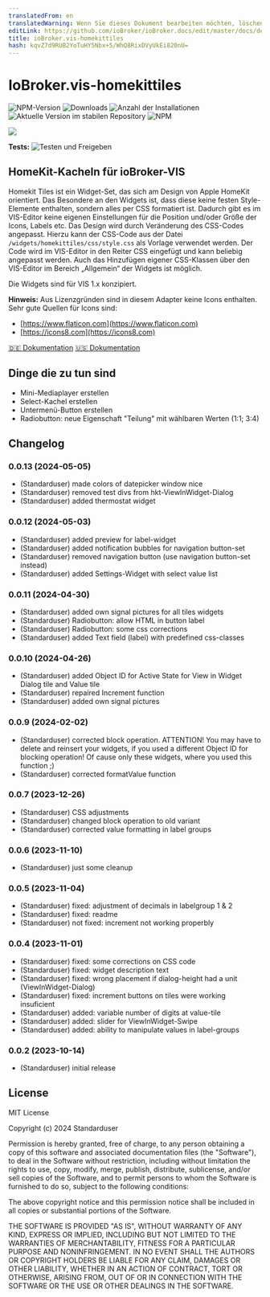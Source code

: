 ```yaml
---
translatedFrom: en
translatedWarning: Wenn Sie dieses Dokument bearbeiten möchten, löschen Sie bitte das Feld "translationsFrom". Andernfalls wird dieses Dokument automatisch erneut übersetzt
editLink: https://github.com/ioBroker/ioBroker.docs/edit/master/docs/de/adapterref/iobroker.vis-homekittiles/README.md
title: ioBroker.vis-homekittiles
hash: kqvZ7d9RUB2YoTuHY5Nbx+5/WhQ8RixDVyUkEi820nU=
---
```

# IoBroker.vis-homekittiles

![NPM-Version](https://img.shields.io/npm/v/iobroker.vis-homekittiles.svg)
![Downloads](https://img.shields.io/npm/dm/iobroker.vis-homekittiles.svg)
![Anzahl der Installationen](https://iobroker.live/badges/vis-homekittiles-installed.svg)
![Aktuelle Version im stabilen Repository](https://iobroker.live/badges/vis-homekittiles-stable.svg)
![NPM](https://nodei.co/npm/iobroker.vis-homekittiles.png?downloads=true)

<img src="doc/img/title-pic_hkt-on-ipad.png" />

**Tests:** ![Testen und Freigeben](https://github.com/Standarduser/ioBroker.vis-homekittiles/workflows/Test%20and%20Release/badge.svg)

## HomeKit-Kacheln für ioBroker-VIS
Homekit Tiles ist ein Widget-Set, das sich am Design von Apple HomeKit orientiert.
Das Besondere an den Widgets ist, dass diese keine festen Style-Elemente enthalten, sondern alles per CSS formatiert ist. Dadurch gibt es im VIS-Editor keine eigenen Einstellungen für die Position und/oder Größe der Icons, Labels etc. Das Design wird durch Veränderung des CSS-Codes angepasst. Hierzu kann der CSS-Code aus der Datei `/widgets/homekittiles/css/style.css` als Vorlage verwendet werden. Der Code wird im VIS-Editor in den Reiter CSS eingefügt und kann beliebig angepasst werden. Auch das Hinzufügen eigener CSS-Klassen über den VIS-Editor im Bereich „Allgemein“ der Widgets ist möglich.

Die Widgets sind für VIS 1.x konzipiert.

**Hinweis:** Aus Lizenzgründen sind in diesem Adapter keine Icons enthalten. Sehr gute Quellen für Icons sind:

* [https://www.flaticon.com](https://www.flaticon.com)
* [https://icons8.com](https://icons8.com)

[🇩🇪 Dokumentation](doc/homekittiles-de.md) [🇺🇸 Dokumentation](doc/homekittiles-en.md)

## Dinge die zu tun sind
* Mini-Mediaplayer erstellen
* Select-Kachel erstellen
* Untermenü-Button erstellen
* Radiobutton: neue Eigenschaft "Teilung" mit wählbaren Werten (1:1; 3:4)

## Changelog
<!--
    Placeholder for the next version (at the beginning of the line):
    ### **WORK IN PROGRESS**
-->
### 0.0.13 (2024-05-05)

* (Standarduser) made colors of datepicker window nice
* (Standarduser) removed test divs from hkt-ViewInWidget-Dialog
* (Standarduser) added thermostat widget

### 0.0.12 (2024-05-03)

* (Standarduser) added preview for label-widget
* (Standarduser) added notification bubbles for navigation button-set
* (Standarduser) removed navigation button (use navigation button-set instead)
* (Standarduser) added Settings-Widget with select value list

### 0.0.11 (2024-04-30)

* (Standarduser) added own signal pictures for all tiles widgets
* (Standarduser) Radiobutton: allow HTML in button label
* (Standarduser) Radiobutton: some css corrections
* (Standarduser) added Text field (label) with predefined css-classes

### 0.0.10 (2024-04-26)

* (Standarduser) added Object ID for Active State for View in Widget Dialog tile and Value tile
* (Standarduser) repaired Increment function
* (Standarduser) added own signal pictures

### 0.0.9 (2024-02-02)

* (Standarduser) corrected block operation. ATTENTION! You may have to delete and reinsert your widgets, if you used a different Object ID for blocking operation! Of cause only these widgets, where you used this function ;)
* (Standarduser) corrected formatValue function

### 0.0.7 (2023-12-26)

* (Standarduser) CSS adjustments
* (Standarduser) changed block operation to old variant
* (Standarduser) corrected value formatting in label groups

### 0.0.6 (2023-11-10)

* (Standarduser) just some cleanup

### 0.0.5 (2023-11-04)

* (Standarduser) fixed: adjustment of decimals in labelgroup 1 & 2
* (Standarduser) fixed: readme
* (Standarduser) not fixed: increment not working properbly

### 0.0.4 (2023-11-01)

* (Standarduser) fixed: some corrections on CSS code
* (Standarduser) fixed: widget description text
* (Standarduser) fixed: wrong placement if dialog-height had a unit (ViewInWidget-Dialog)
* (Standarduser) fixed: increment buttons on tiles were working insuficient
* (Standarduser) added: variable number of digits at value-tile
* (Standarduser) added: slider for ViewInWidget-Swipe
* (Standarduser) added: ability to manipulate values in label-groups

### 0.0.2 (2023-10-14)

* (Standarduser) initial release

## License

MIT License

Copyright (c) 2024 Standarduser

Permission is hereby granted, free of charge, to any person obtaining a copy
of this software and associated documentation files (the "Software"), to deal
in the Software without restriction, including without limitation the rights
to use, copy, modify, merge, publish, distribute, sublicense, and/or sell
copies of the Software, and to permit persons to whom the Software is
furnished to do so, subject to the following conditions:

The above copyright notice and this permission notice shall be included in all
copies or substantial portions of the Software.

THE SOFTWARE IS PROVIDED "AS IS", WITHOUT WARRANTY OF ANY KIND, EXPRESS OR
IMPLIED, INCLUDING BUT NOT LIMITED TO THE WARRANTIES OF MERCHANTABILITY,
FITNESS FOR A PARTICULAR PURPOSE AND NONINFRINGEMENT. IN NO EVENT SHALL THE
AUTHORS OR COPYRIGHT HOLDERS BE LIABLE FOR ANY CLAIM, DAMAGES OR OTHER
LIABILITY, WHETHER IN AN ACTION OF CONTRACT, TORT OR OTHERWISE, ARISING FROM,
OUT OF OR IN CONNECTION WITH THE SOFTWARE OR THE USE OR OTHER DEALINGS IN THE
SOFTWARE.
